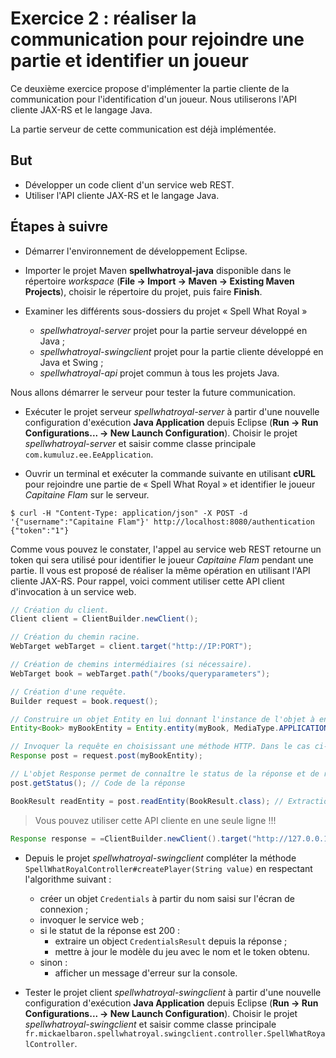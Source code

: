 # Exercice 2 : réaliser la communication pour rejoindre une partie et identifier un joueur

Ce deuxième exercice propose d'implémenter la partie cliente de la communication pour l'identification d'un joueur. Nous utiliserons l'API cliente JAX-RS et le langage Java.

La partie serveur de cette communication est déjà implémentée.

## But

* Développer un code client d'un service web REST.
* Utiliser l'API cliente JAX-RS et le langage Java.

## Étapes à suivre

* Démarrer l'environnement de développement Eclipse.

* Importer le projet Maven **spellwhatroyal-java** disponible dans le répertoire _workspace_ (**File -> Import -> Maven -> Existing Maven Projects**), choisir le répertoire du projet, puis faire **Finish**.

* Examiner les différents sous-dossiers du projet « Spell What Royal »
  * _spellwhatroyal-server_ projet pour la partie serveur développé en Java ;
  * _spellwhatroyal-swingclient_ projet pour la partie cliente développé en Java et Swing ;
  * _spellwhatroyal-api_ projet commun à tous les projets Java.

Nous allons démarrer le serveur pour tester la future communication.

* Exécuter le projet serveur _spellwhatroyal-server_ à partir d'une nouvelle configuration d'exécution **Java Application** depuis Eclipse (**Run -> Run Configurations... -> New Launch Configuration**). Choisir le projet _spellwhatroyal-server_ et saisir comme classe principale `com.kumuluz.ee.EeApplication`.

* Ouvrir un terminal et exécuter la commande suivante en utilisant **cURL** pour rejoindre une partie de « Spell What Royal » et identifier le joueur _Capitaine Flam_ sur le serveur.

```console
$ curl -H "Content-Type: application/json" -X POST -d '{"username":"Capitaine Flam"}' http://localhost:8080/authentication
{"token":"1"}
```

Comme vous pouvez le constater, l'appel au service web REST retourne un token qui sera utilisé pour identifier le joueur _Capitaine Flam_ pendant une partie. Il vous est proposé de réaliser la même opération en utilisant l'API cliente JAX-RS. Pour rappel, voici comment utiliser cette API client d'invocation à un service web.

```Java
// Création du client.
Client client = ClientBuilder.newClient();

// Création du chemin racine.
WebTarget webTarget = client.target("http://IP:PORT");

// Création de chemins intermédiaires (si nécessaire).
WebTarget book = webTarget.path("/books/queryparameters");

// Création d'une requête.
Builder request = book.request();

// Construire un objet Entity en lui donnant l'instance de l'objet à envoyer et le format d'échange.
Entity<Book> myBookEntity = Entity.entity(myBook, MediaType.APPLICATION_JSON_TYPE);

// Invoquer la requête en choisissant une méthode HTTP. Dans le cas ci-dessous, c'est une méthode POST qui est utilisée.
Response post = request.post(myBookEntity);

// L'objet Response permet de connaître le status de la réponse et de récupérer un objet en retour.
post.getStatus(); // Code de la réponse

BookResult readEntity = post.readEntity(BookResult.class); // Extraction de l'objet de la réponse.
```

> Vous pouvez utiliser cette API cliente en une seule ligne !!!

```Java
Response response = =ClientBuilder.newClient().target("http://127.0.0.1:9992").path("/books/queryparameters").request().post(Entity.entity(myBook, MediaType.APPLICATION_JSON_TYPE));
```

* Depuis le projet _spellwhatroyal-swingclient_ compléter la méthode `SpellWhatRoyalController#createPlayer(String value)` en respectant l'algorithme suivant :
  * créer un objet `Credentials` à partir du nom saisi sur l'écran de connexion ;
  * invoquer le service web ;
  * si le statut de la réponse est 200 :
    * extraire un object `CredentialsResult` depuis la réponse ;
    * mettre à jour le modèle du jeu avec le nom et le token obtenu.
  * sinon :
    * afficher un message d'erreur sur la console.

* Tester le projet client _spellwhatroyal-swingclient_ à partir d'une nouvelle configuration d'exécution **Java Application** depuis Eclipse (**Run -> Run Configurations... -> New Launch Configuration**). Choisir le projet _spellwhatroyal-swingclient_ et saisir comme classe principale `fr.mickaelbaron.spellwhatroyal.swingclient.controller.SpellWhatRoyalController`.
